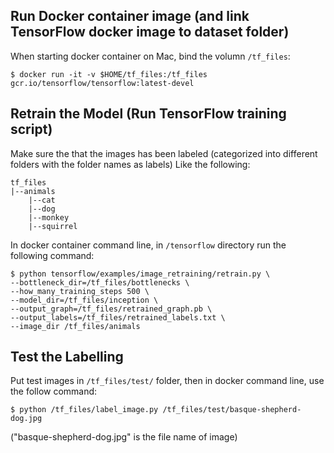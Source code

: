 

## Run Docker container image (and link TensorFlow docker image to dataset folder)
When starting docker container on Mac, bind the volumn `/tf_files`:

```
$ docker run -it -v $HOME/tf_files:/tf_files gcr.io/tensorflow/tensorflow:latest-devel
```

## Retrain the Model (Run TensorFlow training script)
Make sure the that the images has been labeled (categorized into different folders with the folder names as labels)
Like the following:

```
tf_files
|--animals
    |--cat
    |--dog
    |--monkey
    |--squirrel
```

In docker container command line, in `/tensorflow` directory run the following command:
```
$ python tensorflow/examples/image_retraining/retrain.py \
--bottleneck_dir=/tf_files/bottlenecks \
--how_many_training_steps 500 \
--model_dir=/tf_files/inception \
--output_graph=/tf_files/retrained_graph.pb \
--output_labels=/tf_files/retrained_labels.txt \
--image_dir /tf_files/animals
```

## Test the Labelling
Put test images in `/tf_files/test/` folder, then in docker command line, use the follow command:
```
$ python /tf_files/label_image.py /tf_files/test/basque-shepherd-dog.jpg
```

("basque-shepherd-dog.jpg" is the file name of image)
